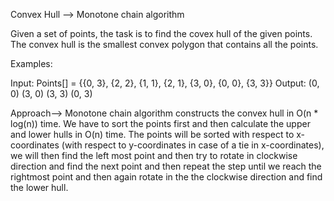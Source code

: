 Convex Hull --> Monotone chain algorithm

Given a set of points, the task is to find the covex hull of the given points. The convex hull is the smallest convex polygon that contains all the points.


Examples:

Input: Points[] = {{0, 3}, {2, 2}, {1, 1}, {2, 1}, {3, 0}, {0, 0}, {3, 3}}
Output:
(0, 0)
(3, 0)
(3, 3)
(0, 3) 



Approach--> Monotone chain algorithm constructs the convex hull in O(n * log(n)) time. We have to sort the points first and then calculate the upper and lower hulls in O(n) time. The points will be sorted with respect to x-coordinates (with respect to y-coordinates in case of a tie in x-coordinates), we will then find the left most point and then try to rotate in clockwise direction and find the next point and then repeat the step until we reach the rightmost point and then again rotate in the the clockwise direction and find the lower hull.


